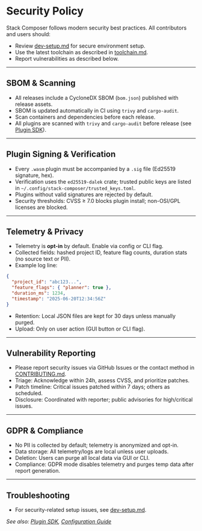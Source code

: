 # Security Policy

Stack Composer follows modern security best practices. All contributors and users should:

- Review [dev-setup.md](../Developer%20&%20Extensibility%20Docs/dev-setup.md) for secure environment setup.
- Use the latest toolchain as described in [toolchain.md](toolchain.md).
- Report vulnerabilities as described below.

---

## SBOM & Scanning

- All releases include a CycloneDX SBOM (`bom.json`) published with release assets.
- SBOM is updated automatically in CI using `trivy` and `cargo-audit`.
- Scan containers and dependencies before each release.
- All plugins are scanned with `trivy` and `cargo-audit` before release (see [Plugin SDK](plugin-sdk/README.md)).

---

## Plugin Signing & Verification

- Every `.wasm` plugin must be accompanied by a `.sig` file (Ed25519 signature, hex).
- Verification uses the `ed25519-dalek` crate; trusted public keys are listed in `~/.config/stack-composer/trusted_keys.toml`.
- Plugins without valid signatures are rejected by default.
- Security thresholds: CVSS ≥ 7.0 blocks plugin install; non-OSI/GPL licenses are blocked.

---

## Telemetry & Privacy

- Telemetry is **opt-in** by default. Enable via config or CLI flag.
- Collected fields: hashed project ID, feature flag counts, duration stats (no source text or PII).
- Example log line:

```json
{
  "project_id": "abc123...",
  "feature_flags": { "planner": true },
  "duration_ms": 1234,
  "timestamp": "2025-06-20T12:34:56Z"
}
```

- Retention: Local JSON files are kept for 30 days unless manually purged.
- Upload: Only on user action (GUI button or CLI flag).

---

## Vulnerability Reporting

- Please report security issues via GitHub Issues or the contact method in [CONTRIBUTING.md](../CONTRIBUTING.md).
- Triage: Acknowledge within 24h, assess CVSS, and prioritize patches.
- Patch timeline: Critical issues patched within 7 days; others as scheduled.
- Disclosure: Coordinated with reporter; public advisories for high/critical issues.

---

## GDPR & Compliance

- No PII is collected by default; telemetry is anonymized and opt-in.
- Data storage: All telemetry/logs are local unless user uploads.
- Deletion: Users can purge all local data via GUI or CLI.
- Compliance: GDPR mode disables telemetry and purges temp data after report generation.

---

## Troubleshooting

- For security-related setup issues, see [dev-setup.md](../Developer%20&%20Extensibility%20Docs/dev-setup.md#troubleshooting).

_See also: [Plugin SDK](plugin-sdk/README.md), [Configuration Guide](configuration.md)_
